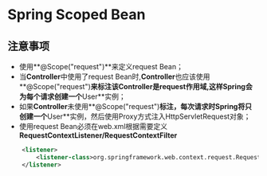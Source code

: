 # Spring Scoped Bean

## 注意事项
- 使用**@Scope("request")**来定义request Bean；
- 当**Controller**中使用了request Bean时,**Controller**也应该使用**@Scope("request")**来标注该Controller是request作用域,这样Spring会为每个请求创建一个**User**实例；
- 如果**Controller**未使用**@Scope("request")**标注，每次请求时Spring将只创建一个**User**实例，然后使用Proxy方式注入HttpServletRequest对象；
- 使用request Bean必须在web.xml根据需要定义**RequestContextListener/RequestContextFilter**
```xml
    <listener>
        <listener-class>org.springframework.web.context.request.RequestContextListener</listener-class>
    </listener>
```
